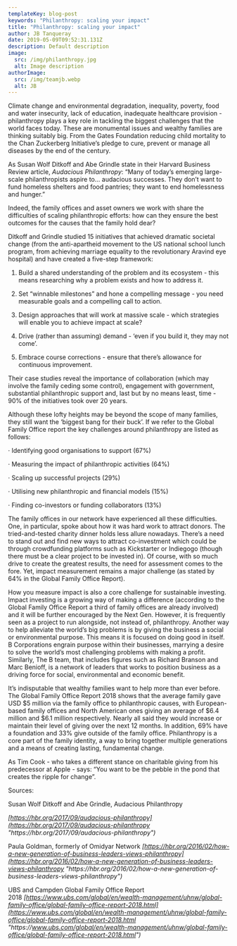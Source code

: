 ```yaml
---
templateKey: blog-post
keywords: "Philanthropy: scaling your impact"
title: "Philanthropy: scaling your impact"
author: JB Tanqueray
date: 2019-05-09T09:52:31.131Z
description: Default description
image:
  src: /img/philanthropy.jpg
  alt: Image description
authorImage: 
  src: /img/teamjb.webp
  alt: JB
---
```

Climate change and environmental degradation, inequality, poverty, food and water insecurity, lack of education, inadequate healthcare provision - philanthropy plays a key role in tackling the biggest challenges that the world faces today. These are monumental issues and wealthy families are thinking suitably big. From the Gates Foundation reducing child mortality to the Chan Zuckerberg Initiative’s pledge to cure, prevent or manage all diseases by the end of the century.

As Susan Wolf Ditkoff and Abe Grindle state in their Harvard Business Review article, *Audacious Philanthropy*: “Many of today’s emerging large-scale philanthropists aspire to... audacious successes. They don’t want to fund homeless shelters and food pantries; they want to end homelessness and hunger.”

Indeed, the family offices and asset owners we work with share the difficulties of scaling philanthropic efforts: how can they ensure the best outcomes for the causes that the family hold dear?

Ditkoff and Grindle studied 15 initiatives that achieved dramatic societal change (from the anti-apartheid movement to the US national school lunch program, from achieving marriage equality to the revolutionary Aravind eye hospital) and have created a five-step framework:

1. Build a shared understanding of the problem and its ecosystem - this means researching why a problem exists and how to address it.

2. Set “winnable milestones” and hone a compelling message - you need measurable goals and a compelling call to action.

3. Design approaches that will work at massive scale - which strategies will enable you to achieve impact at scale?

4. Drive (rather than assuming) demand - ‘even if you build it, they may not come’.

5. Embrace course corrections - ensure that there’s allowance for continuous improvement.

Their case studies reveal the importance of collaboration (which may involve the family ceding some control), engagement with government, substantial philanthropic support and, last but by no means least, time - 90% of the initiatives took over 20 years.

Although these lofty heights may be beyond the scope of many families, they still want the ‘biggest bang for their buck’. If we refer to the Global Family Office report the key challenges around philanthropy are listed as follows:

· Identifying good organisations to support (67%)

· Measuring the impact of philanthropic activities (64%)

· Scaling up successful projects (29%)

· Utilising new philanthropic and financial models (15%)

· Finding co-investors or funding collaborators (13%)

The family offices in our network have experienced all these difficulties. One, in particular, spoke about how it was hard work to attract donors. The tried-and-tested charity dinner holds less allure nowadays. There’s a need to stand out and find new ways to attract co-investment which could be through crowdfunding platforms such as Kickstarter or Indiegogo (though there must be a clear project to be invested in). Of course, with so much drive to create the greatest results, the need for assessment comes to the fore. Yet, impact measurement remains a major challenge (as stated by 64% in the Global Family Office Report).

How you measure impact is also a core challenge for sustainable investing. Impact investing is a growing way of making a difference (according to the Global Family Office Report a third of family offices are already involved) and it will be further encouraged by the Next Gen. However, it is frequently seen as a project to run alongside, not instead of, philanthropy. Another way to help alleviate the world’s big problems is by giving the business a social or environmental purpose. This means it is focused on doing good in itself. B Corporations engrain purpose within their businesses, marrying a desire to solve the world’s most challenging problems with making a profit. Similarly, The B team, that includes figures such as Richard Branson and Marc Benioff, is a network of leaders that works to position business as a driving force for social, environmental and economic benefit.

It’s indisputable that wealthy families want to help more than ever before. The Global Family Office Report 2018 shows that the average family gave USD $5 million via the family office to philanthropic causes, with European-based family offices and North American ones giving an average of $6.4 million and $6.1 million respectively. Nearly all said they would increase or maintain their level of giving over the next 12 months. In addition, 69% have a foundation and 33% give outside of the family office. Philanthropy is a core part of the family identity, a way to bring together multiple generations and a means of creating lasting, fundamental change.

As Tim Cook - who takes a different stance on charitable giving from his predecessor at Apple - says: “You want to be the pebble in the pond that creates the ripple for change”.

Sources:

Susan Wolf Ditkoff and Abe Grindle, Audacious Philanthropy

*[https://hbr.org/2017/09/audacious-philanthropy](https://hbr.org/2017/09/audacious-philanthropy "https\://hbr.org/2017/09/audacious-philanthropy")*

Paula Goldman, formerly of Omidyar Network *[https://hbr.org/2016/02/how-a-new-generation-of-business-leaders-views-philanthropy](https://hbr.org/2016/02/how-a-new-generation-of-business-leaders-views-philanthropy "https\://hbr.org/2016/02/how-a-new-generation-of-business-leaders-views-philanthropy")*

UBS and Campden Global Family Office Report 2018 *[https://www.ubs.com/global/en/wealth-management/uhnw/global-family-office/global-family-office-report-2018.html](https://www.ubs.com/global/en/wealth-management/uhnw/global-family-office/global-family-office-report-2018.html "https\://www.ubs.com/global/en/wealth-management/uhnw/global-family-office/global-family-office-report-2018.html")*